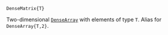 ```
DenseMatrix{T}
```

Two-dimensional [`DenseArray`](@ref) with elements of type `T`. Alias for `DenseArray{T,2}`.
